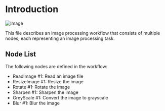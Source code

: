 # Introduction

![image](./images/screen.png)

This file describes an image processing workflow that consists of multiple nodes, each representing an image processing task.

## Node List

The following nodes are defined in the workflow:
* ReadImage #1: Read an image file
* ResizeImage #1: Resize the image
* Rotate #1: Rotate the image
* Sharpen #1: Sharpen the image
* GreyScale #1: Convert the image to grayscale
* Blur #1: Blur the image